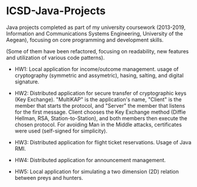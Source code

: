# ICSD-Java-Projects
Java projects completed as part of my university coursework (2013-2019, Information and Communications Systems Engineering, University of the Aegean), focusing on core programming and development skills.

(Some of them have been refactored, focusing on readability, new features and utilization of various code patterns).

- HW1: Local application for income/outcome management. usage of cryptography (symmetric and assymetric), hasing, salting, and digital signature.

- HW2: Distributed application for secure transfer of cryptographic keys (Key Exchange). "MultiKAP" is the application's name, "Client" is the member that starts the protocol, and "Server" the member that listens for the first message. Client chooses the Key Exchange method (Diffie Hellman, RSA, Station-to-Station), and both members then execute the chosen protocol. For avoiding Man in the Middle attacks, certificates were used (self-signed for simplicity).

- HW3: Distributed application for flight ticket reservations. Usage of Java RMI.

- HW4: Distributed application for announcement management.

- HW5: Local application for simulating a two dimension (2D) relation between preys and hunters.

